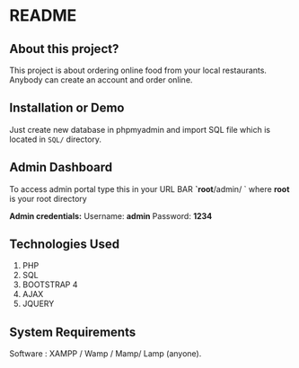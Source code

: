 # README

## About this project?

This project is about ordering online food from your local restaurants. Anybody can create an account and order online. 



## Installation or Demo

Just create new database in phpmyadmin and import SQL file which is located in `SQL/` directory. 

## Admin Dashboard

To access admin portal type this in your URL BAR **\`root**/admin/ \`  where **root** is your root directory

 **Admin credentials:** Username: **admin** Password: **1234**

## Technologies Used

1. PHP
2. SQL
3. BOOTSTRAP 4
4. AJAX
5. JQUERY

## System Requirements

Software : XAMPP / Wamp / Mamp/ Lamp \(anyone\).



